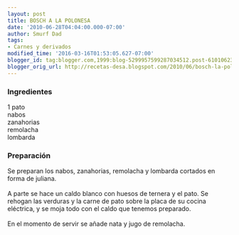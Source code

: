 ```yaml
---
layout: post
title: BOSCH A LA POLONESA
date: '2010-06-28T04:04:00.000-07:00'
author: Smurf Dad
tags:
- Carnes y derivados
modified_time: '2016-03-16T01:53:05.627-07:00'
blogger_id: tag:blogger.com,1999:blog-5299957599287034512.post-6101062399059847513
blogger_orig_url: http://recetas-desa.blogspot.com/2010/06/bosch-la-polonesa.html
---
```


<h3>Ingredientes</h3>1 pato<br />nabos<br />zanahorias<br />remolacha<br />lombarda<br /><h3>Preparación</h3>Se preparan los nabos, zanahorias, remolacha y lombarda cortados en forma de juliana.<br /><br />A parte se hace un caldo blanco con huesos de ternera y el pato. Se rehogan las verduras y la carne de pato sobre la placa de su cocina eléctrica, y se moja todo con el caldo que tenemos preparado.<br /><br />En el momento de servir se añade nata y jugo de remolacha.